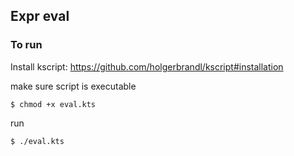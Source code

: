 ## Expr eval

### To run

Install kscript: https://github.com/holgerbrandl/kscript#installation

make sure script is executable
```
$ chmod +x eval.kts
```

run
```
$ ./eval.kts
```
